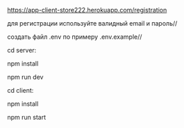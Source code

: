 https://app-client-store222.herokuapp.com/registration


для регистрации используйте валидный email и пароль//

создать файл .env по примеру .env.example//

cd server:

npm install

npm run dev



cd client:

npm install

npm run start
